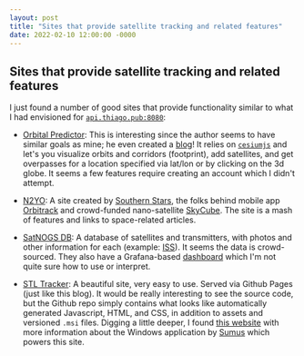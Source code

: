 ```yaml
---
layout: post
title: "Sites that provide satellite tracking and related features"
date: 2022-02-10 12:00:00 -0000
---
```


## Sites that provide satellite tracking and related features

I just found a number of good sites that provide functionality similar to what I
had envisioned for [`api.thiago.pub:8080`](http://api.thiago.pub:8080):

*    [Orbital Predictor](http://www.orbitalpredictor.com/home/): This is interesting
since the author seems to have similar goals as mine; he even created a [blog](https://irishspacehacker.blogspot.com/)!
It relies on [`cesiumjs`](https://cesium.com/platform/cesiumjs/) and let's you visualize orbits and corridors (footprint), add satellites,
and get overpasses for a location specified via lat/lon or by clicking on the 3d
globe. It seems a few features require creating an account which I didn't attempt.

*    [N2YO](https://www.n2yo.com/): A site created by [Southern Stars](http://southernstars.com),
the folks behind mobile app [Orbitrack](https://play.google.com/store/apps/details?id=com.southernstars.orbitrack)
and crowd-funded nano-satellite [SkyCube](https://www.kickstarter.com/projects/880837561/skycube-the-first-satellite-launched-by-you/posts).
The site is a mash of features and links to space-related articles.

*    [SatNOGS DB](https://db.satnogs.org/): A database of satellites and transmitters,
with photos and other information for each (example: [ISS](https://db.satnogs.org/satellite/XSKZ-5603-1870-9019-3066)).
It seems the data is crowd-sourced. They also have a Grafana-based [dashboard](https://dashboard.satnogs.org/d/QjDe5S8mk/satellite-telemetries)
which I'm not quite sure how to use or interpret.

*    [STL Tracker](https://stltracker.github.io/): A beautiful site, very easy to
use. Served via Github Pages (just like this blog). It would be really interesting
to see the source code, but the Github repo simply contains what looks like
automatically generated Javascript, HTML, and CSS, in addition to assets and versioned
`.msi` files. Digging a little deeper, I found [this website](https://www.stltracker.com/home)
with more information about the Windows application by [Sumus](http://www.sumusltd.com/)
which powers this site.
